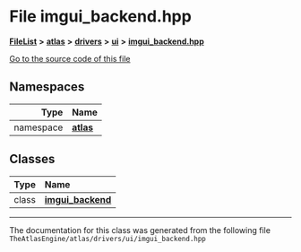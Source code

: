 

# File imgui\_backend.hpp



[**FileList**](files.md) **>** [**atlas**](dir_1e6ffef027cfcf7ded3287660b505c9f.md) **>** [**drivers**](dir_1605561db8076fbb4262fa758aa3edc0.md) **>** [**ui**](dir_ff140d359ab74e0fd6356ef2a8a2700b.md) **>** [**imgui\_backend.hpp**](imgui__backend_8hpp.md)

[Go to the source code of this file](imgui__backend_8hpp_source.md)
















## Namespaces

| Type | Name |
| ---: | :--- |
| namespace | [**atlas**](namespaceatlas.md) <br> |


## Classes

| Type | Name |
| ---: | :--- |
| class | [**imgui\_backend**](classatlas_1_1imgui__backend.md) <br> |



















































------------------------------
The documentation for this class was generated from the following file `TheAtlasEngine/atlas/drivers/ui/imgui_backend.hpp`

